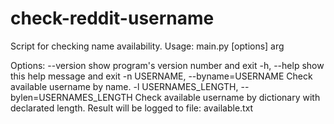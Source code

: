 # check-reddit-username
Script for checking name availability.
Usage: main.py [options] arg

Options:
  --version             show program's version number and exit
  -h, --help            show this help message and exit
  -n USERNAME, --byname=USERNAME
                        Check available username by name.
  -l USERNAMES_LENGTH, --bylen=USERNAMES_LENGTH
                        Check available username by dictionary with declarated
                        length. Result will be logged to file: available.txt
